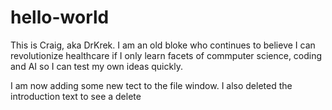 # hello-world

This is Craig, aka DrKrek. I am an old bloke who continues to believe I can revolutionize healthcare if I only learn facets of commputer science, coding and AI so I can test my own ideas quickly.

I am now adding some new tect to the file window. I also deleted the introduction text to see a delete
